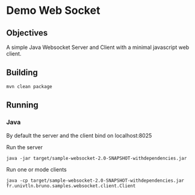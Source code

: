 # Demo Web Socket

## Objectives
A simple Java Websocket Server and Client with a minimal javascript web client.

## Building
```shell script
mvn clean package
```

## Running
### Java
By default the server and the client bind on localhost:8025

Run the server
```shell script
java -jar target/sample-websocket-2.0-SNAPSHOT-withdependencies.jar
```

Run one or mode clients
```shell script
java -cp target/sample-websocket-2.0-SNAPSHOT-withdependencies.jar fr.univtln.bruno.samples.websocket.client.Client
```

